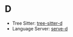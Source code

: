 # D

- Tree Sitter: [tree-sitter-d](https://github.com/gdamore/tree-sitter-d)
- Language Server: [serve-d](https://github.com/Pure-D/serve-d)
